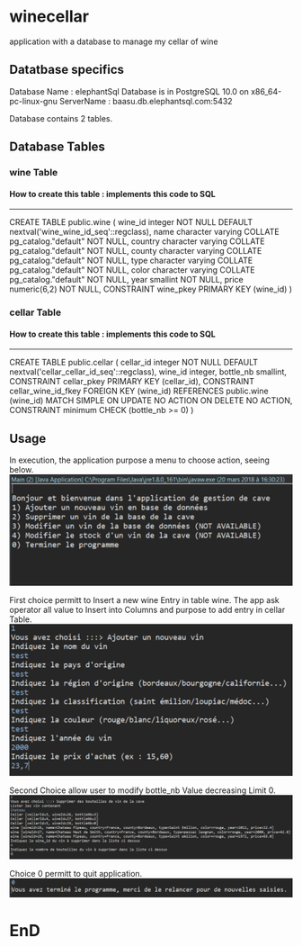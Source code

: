 # winecellar
application with a database to manage my cellar of wine

## Datatbase specifics
Database Name : elephantSql
Database is in PostgreSQL 10.0 on x86_64-pc-linux-gnu
ServerName : baasu.db.elephantsql.com:5432

Database contains 2 tables.

## Database Tables

### wine Table 
#### How to create this table : implements this code to SQL
-----------------------------
CREATE TABLE public.wine
(
    wine_id integer NOT NULL DEFAULT nextval('wine_wine_id_seq'::regclass),
    name character varying COLLATE pg_catalog."default" NOT NULL,
    country character varying COLLATE pg_catalog."default" NOT NULL,
    county character varying COLLATE pg_catalog."default" NOT NULL,
    type character varying COLLATE pg_catalog."default" NOT NULL,
    color character varying COLLATE pg_catalog."default" NOT NULL,
    year smallint NOT NULL,
    price numeric(6,2) NOT NULL,
    CONSTRAINT wine_pkey PRIMARY KEY (wine_id)
)
                   
### cellar Table
#### How to create this table : implements this code to SQL
-----------------------------
CREATE TABLE public.cellar
(
    cellar_id integer NOT NULL DEFAULT nextval('cellar_cellar_id_seq'::regclass),
    wine_id integer,
    bottle_nb smallint,
    CONSTRAINT cellar_pkey PRIMARY KEY (cellar_id),
    CONSTRAINT cellar_wine_id_fkey FOREIGN KEY (wine_id)
        REFERENCES public.wine (wine_id) MATCH SIMPLE
        ON UPDATE NO ACTION
        ON DELETE NO ACTION,
    CONSTRAINT minimum CHECK (bottle_nb >= 0)
)
## Usage

In execution, the application purpose a menu to choose action, seeing below.
![MENU](https://github.com/StephRDSE/winecellar/blob/master/screens/menu.png)

First choice permitt to Insert a new wine Entry in table wine. The app ask operator all value to Insert into Columns and purpose to add entry in cellar Table.
![CHOICE1](https://github.com/StephRDSE/winecellar/blob/master/screens/Choice1.PNG)

Second Choice allow user to modify bottle_nb Value decreasing Limit 0.
![CHOICE2](https://github.com/StephRDSE/winecellar/blob/master/screens/Choice2.PNG)

Choice 0 permitt to quit application.
![CHOICE0](https://github.com/StephRDSE/winecellar/blob/master/screens/Choice0.PNG)


# EnD

